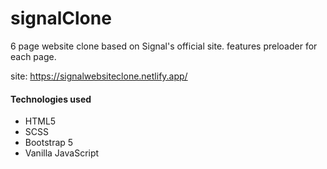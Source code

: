 # signalClone
6 page website clone based on Signal's official site. features preloader for each page.

site: https://signalwebsiteclone.netlify.app/

#### Technologies used
- HTML5
- SCSS
- Bootstrap 5
- Vanilla JavaScript
